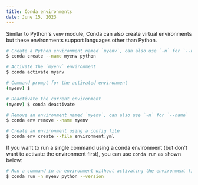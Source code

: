 ```yaml
---
title: Conda environments
date: June 15, 2023
---
```


Similar to Python's `venv` module, Conda can also create virtual environments but these environments support languages other than Python.

```bash
# Create a Python environment named `myenv`, can also use `-n` for `--name`
$ conda create --name myenv python

# Activate the `myenv` environment
$ conda activate myenv

# Command prompt for the activated environment
(myenv) $

# Deactivate the current environment
(myenv) $ conda deactivate

# Remove an environment named `myenv`, can also use `-n` for `--name`
$ conda env remove --name myenv

# Create an environment using a config file
$ conda env create --file environment.yml
```

If you want to run a single command using a conda environment (but don't want to activate the environment first), you can use `conda run` as shown below:

```bash
# Run a command in an environment without activating the environment first
$ conda run -n myenv python --version
```
